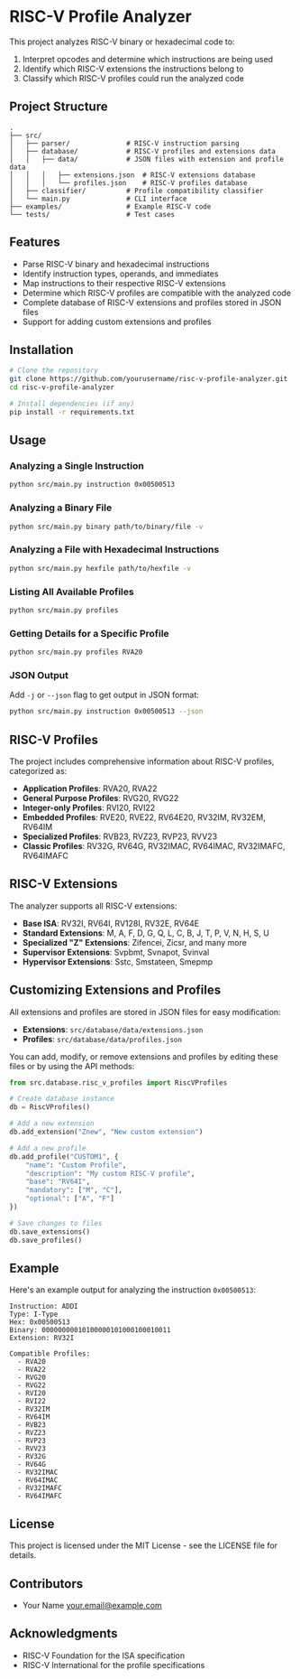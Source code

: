 # RISC-V Profile Analyzer

This project analyzes RISC-V binary or hexadecimal code to:
1. Interpret opcodes and determine which instructions are being used
2. Identify which RISC-V extensions the instructions belong to
3. Classify which RISC-V profiles could run the analyzed code

## Project Structure

```
.
├── src/
│   ├── parser/              # RISC-V instruction parsing
│   ├── database/            # RISC-V profiles and extensions data
│   │   ├── data/            # JSON files with extension and profile data
│   │   │   ├── extensions.json  # RISC-V extensions database
│   │   │   └── profiles.json    # RISC-V profiles database
│   ├── classifier/          # Profile compatibility classifier
│   └── main.py              # CLI interface
├── examples/                # Example RISC-V code
└── tests/                   # Test cases
```

## Features

- Parse RISC-V binary and hexadecimal instructions
- Identify instruction types, operands, and immediates
- Map instructions to their respective RISC-V extensions
- Determine which RISC-V profiles are compatible with the analyzed code
- Complete database of RISC-V extensions and profiles stored in JSON files
- Support for adding custom extensions and profiles

## Installation

```bash
# Clone the repository
git clone https://github.com/yourusername/risc-v-profile-analyzer.git
cd risc-v-profile-analyzer

# Install dependencies (if any)
pip install -r requirements.txt
```

## Usage

### Analyzing a Single Instruction

```bash
python src/main.py instruction 0x00500513
```

### Analyzing a Binary File

```bash
python src/main.py binary path/to/binary/file -v
```

### Analyzing a File with Hexadecimal Instructions

```bash
python src/main.py hexfile path/to/hexfile -v
```

### Listing All Available Profiles

```bash
python src/main.py profiles
```

### Getting Details for a Specific Profile

```bash
python src/main.py profiles RVA20
```

### JSON Output

Add `-j` or `--json` flag to get output in JSON format:

```bash
python src/main.py instruction 0x00500513 --json
```

## RISC-V Profiles

The project includes comprehensive information about RISC-V profiles, categorized as:

- **Application Profiles**: RVA20, RVA22
- **General Purpose Profiles**: RVG20, RVG22
- **Integer-only Profiles**: RVI20, RVI22
- **Embedded Profiles**: RVE20, RVE22, RV64E20, RV32IM, RV32EM, RV64IM
- **Specialized Profiles**: RVB23, RVZ23, RVP23, RVV23
- **Classic Profiles**: RV32G, RV64G, RV32IMAC, RV64IMAC, RV32IMAFC, RV64IMAFC

## RISC-V Extensions

The analyzer supports all RISC-V extensions:

- **Base ISA**: RV32I, RV64I, RV128I, RV32E, RV64E
- **Standard Extensions**: M, A, F, D, G, Q, L, C, B, J, T, P, V, N, H, S, U
- **Specialized "Z" Extensions**: Zifencei, Zicsr, and many more
- **Supervisor Extensions**: Svpbmt, Svnapot, Svinval
- **Hypervisor Extensions**: Sstc, Smstateen, Smepmp

## Customizing Extensions and Profiles

All extensions and profiles are stored in JSON files for easy modification:

- **Extensions**: `src/database/data/extensions.json`
- **Profiles**: `src/database/data/profiles.json`

You can add, modify, or remove extensions and profiles by editing these files or by using the API methods:

```python
from src.database.risc_v_profiles import RiscVProfiles

# Create database instance
db = RiscVProfiles()

# Add a new extension
db.add_extension("Znew", "New custom extension")

# Add a new profile
db.add_profile("CUSTOM1", {
    "name": "Custom Profile",
    "description": "My custom RISC-V profile",
    "base": "RV64I",
    "mandatory": ["M", "C"],
    "optional": ["A", "F"]
})

# Save changes to files
db.save_extensions()
db.save_profiles()
```

## Example

Here's an example output for analyzing the instruction `0x00500513`:

```
Instruction: ADDI
Type: I-Type
Hex: 0x00500513
Binary: 00000000010100000101000100010011
Extension: RV32I

Compatible Profiles:
  - RVA20
  - RVA22
  - RVG20
  - RVG22
  - RVI20
  - RVI22
  - RV32IM
  - RV64IM
  - RVB23
  - RVZ23
  - RVP23
  - RVV23
  - RV32G
  - RV64G
  - RV32IMAC
  - RV64IMAC
  - RV32IMAFC
  - RV64IMAFC
```

## License

This project is licensed under the MIT License - see the LICENSE file for details.

## Contributors

- Your Name <your.email@example.com>

## Acknowledgments

- RISC-V Foundation for the ISA specification
- RISC-V International for the profile specifications 